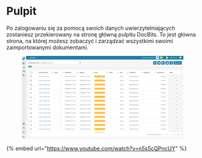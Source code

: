 # Pulpit

Po zalogowaniu się za pomocą swoich danych uwierzytelniających zostaniesz przekierowany na stronę główną pulpitu DocBits. To jest główna strona, na której możesz zobaczyć i zarządzać wszystkimi swoimi zaimportowanymi dokumentami.

<figure><img src="../../../.gitbook/assets/dashboard.png" alt=""><figcaption></figcaption></figure>

{% embed url="https://www.youtube.com/watch?v=n5s5cQPncUY" %}
